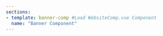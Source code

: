 ```yaml
---
sections:
- template: banner-comp #Load WebsiteComp.vue Component
  name: "Banner Component" 
---
```

